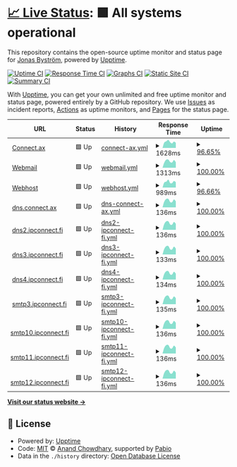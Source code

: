 # [📈 Live Status](https://acidflash.github.io/upptime): <!--live status--> **🟩 All systems operational**

This repository contains the open-source uptime monitor and status page for [Jonas Byström](https://acidflash.github.io/upptime), powered by [Upptime](https://github.com/upptime/upptime).

[![Uptime CI](https://github.com/acidflash/upptime/workflows/Uptime%20CI/badge.svg)](https://github.com/acidflash/upptime/actions?query=workflow%3A%22Uptime+CI%22)
[![Response Time CI](https://github.com/acidflash/upptime/workflows/Response%20Time%20CI/badge.svg)](https://github.com/acidflash/upptime/actions?query=workflow%3A%22Response+Time+CI%22)
[![Graphs CI](https://github.com/acidflash/upptime/workflows/Graphs%20CI/badge.svg)](https://github.com/acidflash/upptime/actions?query=workflow%3A%22Graphs+CI%22)
[![Static Site CI](https://github.com/acidflash/upptime/workflows/Static%20Site%20CI/badge.svg)](https://github.com/acidflash/upptime/actions?query=workflow%3A%22Static+Site+CI%22)
[![Summary CI](https://github.com/acidflash/upptime/workflows/Summary%20CI/badge.svg)](https://github.com/acidflash/upptime/actions?query=workflow%3A%22Summary+CI%22)

With [Upptime](https://upptime.js.org), you can get your own unlimited and free uptime monitor and status page, powered entirely by a GitHub repository. We use [Issues](https://github.com/acidflash/upptime/issues) as incident reports, [Actions](https://github.com/acidflash/upptime/actions) as uptime monitors, and [Pages](https://acidflash.github.io/upptime) for the status page.

<!--start: status pages-->
<!-- This summary is generated by Upptime (https://github.com/upptime/upptime) -->
<!-- Do not edit this manually, your changes will be overwritten -->
<!-- prettier-ignore -->
| URL | Status | History | Response Time | Uptime |
| --- | ------ | ------- | ------------- | ------ |
| <img alt="" src="https://icons.duckduckgo.com/ip3/www.connect.ax.ico" height="13"> [Connect.ax](https://www.connect.ax) | 🟩 Up | [connect-ax.yml](https://github.com/acidflash/upptime/commits/HEAD/history/connect-ax.yml) | <details><summary><img alt="Response time graph" src="./graphs/connect-ax/response-time-week.png" height="20"> 1628ms</summary><br><a href="https://acidflash.github.io/upptime/history/connect-ax"><img alt="Response time 1873" src="https://img.shields.io/endpoint?url=https%3A%2F%2Fraw.githubusercontent.com%2Facidflash%2Fupptime%2FHEAD%2Fapi%2Fconnect-ax%2Fresponse-time.json"></a><br><a href="https://acidflash.github.io/upptime/history/connect-ax"><img alt="24-hour response time 1393" src="https://img.shields.io/endpoint?url=https%3A%2F%2Fraw.githubusercontent.com%2Facidflash%2Fupptime%2FHEAD%2Fapi%2Fconnect-ax%2Fresponse-time-day.json"></a><br><a href="https://acidflash.github.io/upptime/history/connect-ax"><img alt="7-day response time 1628" src="https://img.shields.io/endpoint?url=https%3A%2F%2Fraw.githubusercontent.com%2Facidflash%2Fupptime%2FHEAD%2Fapi%2Fconnect-ax%2Fresponse-time-week.json"></a><br><a href="https://acidflash.github.io/upptime/history/connect-ax"><img alt="30-day response time 2369" src="https://img.shields.io/endpoint?url=https%3A%2F%2Fraw.githubusercontent.com%2Facidflash%2Fupptime%2FHEAD%2Fapi%2Fconnect-ax%2Fresponse-time-month.json"></a><br><a href="https://acidflash.github.io/upptime/history/connect-ax"><img alt="1-year response time 1873" src="https://img.shields.io/endpoint?url=https%3A%2F%2Fraw.githubusercontent.com%2Facidflash%2Fupptime%2FHEAD%2Fapi%2Fconnect-ax%2Fresponse-time-year.json"></a></details> | <details><summary><a href="https://acidflash.github.io/upptime/history/connect-ax">96.65%</a></summary><a href="https://acidflash.github.io/upptime/history/connect-ax"><img alt="All-time uptime 99.75%" src="https://img.shields.io/endpoint?url=https%3A%2F%2Fraw.githubusercontent.com%2Facidflash%2Fupptime%2FHEAD%2Fapi%2Fconnect-ax%2Fuptime.json"></a><br><a href="https://acidflash.github.io/upptime/history/connect-ax"><img alt="24-hour uptime 76.56%" src="https://img.shields.io/endpoint?url=https%3A%2F%2Fraw.githubusercontent.com%2Facidflash%2Fupptime%2FHEAD%2Fapi%2Fconnect-ax%2Fuptime-day.json"></a><br><a href="https://acidflash.github.io/upptime/history/connect-ax"><img alt="7-day uptime 96.65%" src="https://img.shields.io/endpoint?url=https%3A%2F%2Fraw.githubusercontent.com%2Facidflash%2Fupptime%2FHEAD%2Fapi%2Fconnect-ax%2Fuptime-week.json"></a><br><a href="https://acidflash.github.io/upptime/history/connect-ax"><img alt="30-day uptime 99.16%" src="https://img.shields.io/endpoint?url=https%3A%2F%2Fraw.githubusercontent.com%2Facidflash%2Fupptime%2FHEAD%2Fapi%2Fconnect-ax%2Fuptime-month.json"></a><br><a href="https://acidflash.github.io/upptime/history/connect-ax"><img alt="1-year uptime 99.75%" src="https://img.shields.io/endpoint?url=https%3A%2F%2Fraw.githubusercontent.com%2Facidflash%2Fupptime%2FHEAD%2Fapi%2Fconnect-ax%2Fuptime-year.json"></a></details>
| <img alt="" src="https://icons.duckduckgo.com/ip3/webmail.ipconnect.fi.ico" height="13"> [Webmail](https://webmail.ipconnect.fi) | 🟩 Up | [webmail.yml](https://github.com/acidflash/upptime/commits/HEAD/history/webmail.yml) | <details><summary><img alt="Response time graph" src="./graphs/webmail/response-time-week.png" height="20"> 1313ms</summary><br><a href="https://acidflash.github.io/upptime/history/webmail"><img alt="Response time 1302" src="https://img.shields.io/endpoint?url=https%3A%2F%2Fraw.githubusercontent.com%2Facidflash%2Fupptime%2FHEAD%2Fapi%2Fwebmail%2Fresponse-time.json"></a><br><a href="https://acidflash.github.io/upptime/history/webmail"><img alt="24-hour response time 1105" src="https://img.shields.io/endpoint?url=https%3A%2F%2Fraw.githubusercontent.com%2Facidflash%2Fupptime%2FHEAD%2Fapi%2Fwebmail%2Fresponse-time-day.json"></a><br><a href="https://acidflash.github.io/upptime/history/webmail"><img alt="7-day response time 1313" src="https://img.shields.io/endpoint?url=https%3A%2F%2Fraw.githubusercontent.com%2Facidflash%2Fupptime%2FHEAD%2Fapi%2Fwebmail%2Fresponse-time-week.json"></a><br><a href="https://acidflash.github.io/upptime/history/webmail"><img alt="30-day response time 1324" src="https://img.shields.io/endpoint?url=https%3A%2F%2Fraw.githubusercontent.com%2Facidflash%2Fupptime%2FHEAD%2Fapi%2Fwebmail%2Fresponse-time-month.json"></a><br><a href="https://acidflash.github.io/upptime/history/webmail"><img alt="1-year response time 1302" src="https://img.shields.io/endpoint?url=https%3A%2F%2Fraw.githubusercontent.com%2Facidflash%2Fupptime%2FHEAD%2Fapi%2Fwebmail%2Fresponse-time-year.json"></a></details> | <details><summary><a href="https://acidflash.github.io/upptime/history/webmail">100.00%</a></summary><a href="https://acidflash.github.io/upptime/history/webmail"><img alt="All-time uptime 100.00%" src="https://img.shields.io/endpoint?url=https%3A%2F%2Fraw.githubusercontent.com%2Facidflash%2Fupptime%2FHEAD%2Fapi%2Fwebmail%2Fuptime.json"></a><br><a href="https://acidflash.github.io/upptime/history/webmail"><img alt="24-hour uptime 100.00%" src="https://img.shields.io/endpoint?url=https%3A%2F%2Fraw.githubusercontent.com%2Facidflash%2Fupptime%2FHEAD%2Fapi%2Fwebmail%2Fuptime-day.json"></a><br><a href="https://acidflash.github.io/upptime/history/webmail"><img alt="7-day uptime 100.00%" src="https://img.shields.io/endpoint?url=https%3A%2F%2Fraw.githubusercontent.com%2Facidflash%2Fupptime%2FHEAD%2Fapi%2Fwebmail%2Fuptime-week.json"></a><br><a href="https://acidflash.github.io/upptime/history/webmail"><img alt="30-day uptime 100.00%" src="https://img.shields.io/endpoint?url=https%3A%2F%2Fraw.githubusercontent.com%2Facidflash%2Fupptime%2FHEAD%2Fapi%2Fwebmail%2Fuptime-month.json"></a><br><a href="https://acidflash.github.io/upptime/history/webmail"><img alt="1-year uptime 100.00%" src="https://img.shields.io/endpoint?url=https%3A%2F%2Fraw.githubusercontent.com%2Facidflash%2Fupptime%2FHEAD%2Fapi%2Fwebmail%2Fuptime-year.json"></a></details>
| <img alt="" src="https://icons.duckduckgo.com/ip3/webhost.connect.ax.ico" height="13"> [Webhost](https://webhost.connect.ax:8080) | 🟩 Up | [webhost.yml](https://github.com/acidflash/upptime/commits/HEAD/history/webhost.yml) | <details><summary><img alt="Response time graph" src="./graphs/webhost/response-time-week.png" height="20"> 989ms</summary><br><a href="https://acidflash.github.io/upptime/history/webhost"><img alt="Response time 1024" src="https://img.shields.io/endpoint?url=https%3A%2F%2Fraw.githubusercontent.com%2Facidflash%2Fupptime%2FHEAD%2Fapi%2Fwebhost%2Fresponse-time.json"></a><br><a href="https://acidflash.github.io/upptime/history/webhost"><img alt="24-hour response time 887" src="https://img.shields.io/endpoint?url=https%3A%2F%2Fraw.githubusercontent.com%2Facidflash%2Fupptime%2FHEAD%2Fapi%2Fwebhost%2Fresponse-time-day.json"></a><br><a href="https://acidflash.github.io/upptime/history/webhost"><img alt="7-day response time 989" src="https://img.shields.io/endpoint?url=https%3A%2F%2Fraw.githubusercontent.com%2Facidflash%2Fupptime%2FHEAD%2Fapi%2Fwebhost%2Fresponse-time-week.json"></a><br><a href="https://acidflash.github.io/upptime/history/webhost"><img alt="30-day response time 1041" src="https://img.shields.io/endpoint?url=https%3A%2F%2Fraw.githubusercontent.com%2Facidflash%2Fupptime%2FHEAD%2Fapi%2Fwebhost%2Fresponse-time-month.json"></a><br><a href="https://acidflash.github.io/upptime/history/webhost"><img alt="1-year response time 1024" src="https://img.shields.io/endpoint?url=https%3A%2F%2Fraw.githubusercontent.com%2Facidflash%2Fupptime%2FHEAD%2Fapi%2Fwebhost%2Fresponse-time-year.json"></a></details> | <details><summary><a href="https://acidflash.github.io/upptime/history/webhost">96.66%</a></summary><a href="https://acidflash.github.io/upptime/history/webhost"><img alt="All-time uptime 99.75%" src="https://img.shields.io/endpoint?url=https%3A%2F%2Fraw.githubusercontent.com%2Facidflash%2Fupptime%2FHEAD%2Fapi%2Fwebhost%2Fuptime.json"></a><br><a href="https://acidflash.github.io/upptime/history/webhost"><img alt="24-hour uptime 76.60%" src="https://img.shields.io/endpoint?url=https%3A%2F%2Fraw.githubusercontent.com%2Facidflash%2Fupptime%2FHEAD%2Fapi%2Fwebhost%2Fuptime-day.json"></a><br><a href="https://acidflash.github.io/upptime/history/webhost"><img alt="7-day uptime 96.66%" src="https://img.shields.io/endpoint?url=https%3A%2F%2Fraw.githubusercontent.com%2Facidflash%2Fupptime%2FHEAD%2Fapi%2Fwebhost%2Fuptime-week.json"></a><br><a href="https://acidflash.github.io/upptime/history/webhost"><img alt="30-day uptime 99.16%" src="https://img.shields.io/endpoint?url=https%3A%2F%2Fraw.githubusercontent.com%2Facidflash%2Fupptime%2FHEAD%2Fapi%2Fwebhost%2Fuptime-month.json"></a><br><a href="https://acidflash.github.io/upptime/history/webhost"><img alt="1-year uptime 99.75%" src="https://img.shields.io/endpoint?url=https%3A%2F%2Fraw.githubusercontent.com%2Facidflash%2Fupptime%2FHEAD%2Fapi%2Fwebhost%2Fuptime-year.json"></a></details>
| <img alt="" src="https://icons.duckduckgo.com/ip3/null.ico" height="13"> [dns.connect.ax](dns.connect.ax) | 🟩 Up | [dns-connect-ax.yml](https://github.com/acidflash/upptime/commits/HEAD/history/dns-connect-ax.yml) | <details><summary><img alt="Response time graph" src="./graphs/dns-connect-ax/response-time-week.png" height="20"> 136ms</summary><br><a href="https://acidflash.github.io/upptime/history/dns-connect-ax"><img alt="Response time 133" src="https://img.shields.io/endpoint?url=https%3A%2F%2Fraw.githubusercontent.com%2Facidflash%2Fupptime%2FHEAD%2Fapi%2Fdns-connect-ax%2Fresponse-time.json"></a><br><a href="https://acidflash.github.io/upptime/history/dns-connect-ax"><img alt="24-hour response time 122" src="https://img.shields.io/endpoint?url=https%3A%2F%2Fraw.githubusercontent.com%2Facidflash%2Fupptime%2FHEAD%2Fapi%2Fdns-connect-ax%2Fresponse-time-day.json"></a><br><a href="https://acidflash.github.io/upptime/history/dns-connect-ax"><img alt="7-day response time 136" src="https://img.shields.io/endpoint?url=https%3A%2F%2Fraw.githubusercontent.com%2Facidflash%2Fupptime%2FHEAD%2Fapi%2Fdns-connect-ax%2Fresponse-time-week.json"></a><br><a href="https://acidflash.github.io/upptime/history/dns-connect-ax"><img alt="30-day response time 138" src="https://img.shields.io/endpoint?url=https%3A%2F%2Fraw.githubusercontent.com%2Facidflash%2Fupptime%2FHEAD%2Fapi%2Fdns-connect-ax%2Fresponse-time-month.json"></a><br><a href="https://acidflash.github.io/upptime/history/dns-connect-ax"><img alt="1-year response time 133" src="https://img.shields.io/endpoint?url=https%3A%2F%2Fraw.githubusercontent.com%2Facidflash%2Fupptime%2FHEAD%2Fapi%2Fdns-connect-ax%2Fresponse-time-year.json"></a></details> | <details><summary><a href="https://acidflash.github.io/upptime/history/dns-connect-ax">100.00%</a></summary><a href="https://acidflash.github.io/upptime/history/dns-connect-ax"><img alt="All-time uptime 99.99%" src="https://img.shields.io/endpoint?url=https%3A%2F%2Fraw.githubusercontent.com%2Facidflash%2Fupptime%2FHEAD%2Fapi%2Fdns-connect-ax%2Fuptime.json"></a><br><a href="https://acidflash.github.io/upptime/history/dns-connect-ax"><img alt="24-hour uptime 100.00%" src="https://img.shields.io/endpoint?url=https%3A%2F%2Fraw.githubusercontent.com%2Facidflash%2Fupptime%2FHEAD%2Fapi%2Fdns-connect-ax%2Fuptime-day.json"></a><br><a href="https://acidflash.github.io/upptime/history/dns-connect-ax"><img alt="7-day uptime 100.00%" src="https://img.shields.io/endpoint?url=https%3A%2F%2Fraw.githubusercontent.com%2Facidflash%2Fupptime%2FHEAD%2Fapi%2Fdns-connect-ax%2Fuptime-week.json"></a><br><a href="https://acidflash.github.io/upptime/history/dns-connect-ax"><img alt="30-day uptime 100.00%" src="https://img.shields.io/endpoint?url=https%3A%2F%2Fraw.githubusercontent.com%2Facidflash%2Fupptime%2FHEAD%2Fapi%2Fdns-connect-ax%2Fuptime-month.json"></a><br><a href="https://acidflash.github.io/upptime/history/dns-connect-ax"><img alt="1-year uptime 99.99%" src="https://img.shields.io/endpoint?url=https%3A%2F%2Fraw.githubusercontent.com%2Facidflash%2Fupptime%2FHEAD%2Fapi%2Fdns-connect-ax%2Fuptime-year.json"></a></details>
| <img alt="" src="https://icons.duckduckgo.com/ip3/null.ico" height="13"> [dns2.ipconnect.fi](dns2.ipconnect.fi) | 🟩 Up | [dns2-ipconnect-fi.yml](https://github.com/acidflash/upptime/commits/HEAD/history/dns2-ipconnect-fi.yml) | <details><summary><img alt="Response time graph" src="./graphs/dns2-ipconnect-fi/response-time-week.png" height="20"> 136ms</summary><br><a href="https://acidflash.github.io/upptime/history/dns2-ipconnect-fi"><img alt="Response time 133" src="https://img.shields.io/endpoint?url=https%3A%2F%2Fraw.githubusercontent.com%2Facidflash%2Fupptime%2FHEAD%2Fapi%2Fdns2-ipconnect-fi%2Fresponse-time.json"></a><br><a href="https://acidflash.github.io/upptime/history/dns2-ipconnect-fi"><img alt="24-hour response time 122" src="https://img.shields.io/endpoint?url=https%3A%2F%2Fraw.githubusercontent.com%2Facidflash%2Fupptime%2FHEAD%2Fapi%2Fdns2-ipconnect-fi%2Fresponse-time-day.json"></a><br><a href="https://acidflash.github.io/upptime/history/dns2-ipconnect-fi"><img alt="7-day response time 136" src="https://img.shields.io/endpoint?url=https%3A%2F%2Fraw.githubusercontent.com%2Facidflash%2Fupptime%2FHEAD%2Fapi%2Fdns2-ipconnect-fi%2Fresponse-time-week.json"></a><br><a href="https://acidflash.github.io/upptime/history/dns2-ipconnect-fi"><img alt="30-day response time 137" src="https://img.shields.io/endpoint?url=https%3A%2F%2Fraw.githubusercontent.com%2Facidflash%2Fupptime%2FHEAD%2Fapi%2Fdns2-ipconnect-fi%2Fresponse-time-month.json"></a><br><a href="https://acidflash.github.io/upptime/history/dns2-ipconnect-fi"><img alt="1-year response time 133" src="https://img.shields.io/endpoint?url=https%3A%2F%2Fraw.githubusercontent.com%2Facidflash%2Fupptime%2FHEAD%2Fapi%2Fdns2-ipconnect-fi%2Fresponse-time-year.json"></a></details> | <details><summary><a href="https://acidflash.github.io/upptime/history/dns2-ipconnect-fi">100.00%</a></summary><a href="https://acidflash.github.io/upptime/history/dns2-ipconnect-fi"><img alt="All-time uptime 100.00%" src="https://img.shields.io/endpoint?url=https%3A%2F%2Fraw.githubusercontent.com%2Facidflash%2Fupptime%2FHEAD%2Fapi%2Fdns2-ipconnect-fi%2Fuptime.json"></a><br><a href="https://acidflash.github.io/upptime/history/dns2-ipconnect-fi"><img alt="24-hour uptime 100.00%" src="https://img.shields.io/endpoint?url=https%3A%2F%2Fraw.githubusercontent.com%2Facidflash%2Fupptime%2FHEAD%2Fapi%2Fdns2-ipconnect-fi%2Fuptime-day.json"></a><br><a href="https://acidflash.github.io/upptime/history/dns2-ipconnect-fi"><img alt="7-day uptime 100.00%" src="https://img.shields.io/endpoint?url=https%3A%2F%2Fraw.githubusercontent.com%2Facidflash%2Fupptime%2FHEAD%2Fapi%2Fdns2-ipconnect-fi%2Fuptime-week.json"></a><br><a href="https://acidflash.github.io/upptime/history/dns2-ipconnect-fi"><img alt="30-day uptime 100.00%" src="https://img.shields.io/endpoint?url=https%3A%2F%2Fraw.githubusercontent.com%2Facidflash%2Fupptime%2FHEAD%2Fapi%2Fdns2-ipconnect-fi%2Fuptime-month.json"></a><br><a href="https://acidflash.github.io/upptime/history/dns2-ipconnect-fi"><img alt="1-year uptime 100.00%" src="https://img.shields.io/endpoint?url=https%3A%2F%2Fraw.githubusercontent.com%2Facidflash%2Fupptime%2FHEAD%2Fapi%2Fdns2-ipconnect-fi%2Fuptime-year.json"></a></details>
| <img alt="" src="https://icons.duckduckgo.com/ip3/null.ico" height="13"> [dns3.ipconnect.fi](dns3.ipconnect.fi) | 🟩 Up | [dns3-ipconnect-fi.yml](https://github.com/acidflash/upptime/commits/HEAD/history/dns3-ipconnect-fi.yml) | <details><summary><img alt="Response time graph" src="./graphs/dns3-ipconnect-fi/response-time-week.png" height="20"> 133ms</summary><br><a href="https://acidflash.github.io/upptime/history/dns3-ipconnect-fi"><img alt="Response time 130" src="https://img.shields.io/endpoint?url=https%3A%2F%2Fraw.githubusercontent.com%2Facidflash%2Fupptime%2FHEAD%2Fapi%2Fdns3-ipconnect-fi%2Fresponse-time.json"></a><br><a href="https://acidflash.github.io/upptime/history/dns3-ipconnect-fi"><img alt="24-hour response time 118" src="https://img.shields.io/endpoint?url=https%3A%2F%2Fraw.githubusercontent.com%2Facidflash%2Fupptime%2FHEAD%2Fapi%2Fdns3-ipconnect-fi%2Fresponse-time-day.json"></a><br><a href="https://acidflash.github.io/upptime/history/dns3-ipconnect-fi"><img alt="7-day response time 133" src="https://img.shields.io/endpoint?url=https%3A%2F%2Fraw.githubusercontent.com%2Facidflash%2Fupptime%2FHEAD%2Fapi%2Fdns3-ipconnect-fi%2Fresponse-time-week.json"></a><br><a href="https://acidflash.github.io/upptime/history/dns3-ipconnect-fi"><img alt="30-day response time 134" src="https://img.shields.io/endpoint?url=https%3A%2F%2Fraw.githubusercontent.com%2Facidflash%2Fupptime%2FHEAD%2Fapi%2Fdns3-ipconnect-fi%2Fresponse-time-month.json"></a><br><a href="https://acidflash.github.io/upptime/history/dns3-ipconnect-fi"><img alt="1-year response time 130" src="https://img.shields.io/endpoint?url=https%3A%2F%2Fraw.githubusercontent.com%2Facidflash%2Fupptime%2FHEAD%2Fapi%2Fdns3-ipconnect-fi%2Fresponse-time-year.json"></a></details> | <details><summary><a href="https://acidflash.github.io/upptime/history/dns3-ipconnect-fi">100.00%</a></summary><a href="https://acidflash.github.io/upptime/history/dns3-ipconnect-fi"><img alt="All-time uptime 100.00%" src="https://img.shields.io/endpoint?url=https%3A%2F%2Fraw.githubusercontent.com%2Facidflash%2Fupptime%2FHEAD%2Fapi%2Fdns3-ipconnect-fi%2Fuptime.json"></a><br><a href="https://acidflash.github.io/upptime/history/dns3-ipconnect-fi"><img alt="24-hour uptime 100.00%" src="https://img.shields.io/endpoint?url=https%3A%2F%2Fraw.githubusercontent.com%2Facidflash%2Fupptime%2FHEAD%2Fapi%2Fdns3-ipconnect-fi%2Fuptime-day.json"></a><br><a href="https://acidflash.github.io/upptime/history/dns3-ipconnect-fi"><img alt="7-day uptime 100.00%" src="https://img.shields.io/endpoint?url=https%3A%2F%2Fraw.githubusercontent.com%2Facidflash%2Fupptime%2FHEAD%2Fapi%2Fdns3-ipconnect-fi%2Fuptime-week.json"></a><br><a href="https://acidflash.github.io/upptime/history/dns3-ipconnect-fi"><img alt="30-day uptime 100.00%" src="https://img.shields.io/endpoint?url=https%3A%2F%2Fraw.githubusercontent.com%2Facidflash%2Fupptime%2FHEAD%2Fapi%2Fdns3-ipconnect-fi%2Fuptime-month.json"></a><br><a href="https://acidflash.github.io/upptime/history/dns3-ipconnect-fi"><img alt="1-year uptime 100.00%" src="https://img.shields.io/endpoint?url=https%3A%2F%2Fraw.githubusercontent.com%2Facidflash%2Fupptime%2FHEAD%2Fapi%2Fdns3-ipconnect-fi%2Fuptime-year.json"></a></details>
| <img alt="" src="https://icons.duckduckgo.com/ip3/null.ico" height="13"> [dns4.ipconnect.fi](dns4.ipconnect.fi) | 🟩 Up | [dns4-ipconnect-fi.yml](https://github.com/acidflash/upptime/commits/HEAD/history/dns4-ipconnect-fi.yml) | <details><summary><img alt="Response time graph" src="./graphs/dns4-ipconnect-fi/response-time-week.png" height="20"> 134ms</summary><br><a href="https://acidflash.github.io/upptime/history/dns4-ipconnect-fi"><img alt="Response time 131" src="https://img.shields.io/endpoint?url=https%3A%2F%2Fraw.githubusercontent.com%2Facidflash%2Fupptime%2FHEAD%2Fapi%2Fdns4-ipconnect-fi%2Fresponse-time.json"></a><br><a href="https://acidflash.github.io/upptime/history/dns4-ipconnect-fi"><img alt="24-hour response time 119" src="https://img.shields.io/endpoint?url=https%3A%2F%2Fraw.githubusercontent.com%2Facidflash%2Fupptime%2FHEAD%2Fapi%2Fdns4-ipconnect-fi%2Fresponse-time-day.json"></a><br><a href="https://acidflash.github.io/upptime/history/dns4-ipconnect-fi"><img alt="7-day response time 134" src="https://img.shields.io/endpoint?url=https%3A%2F%2Fraw.githubusercontent.com%2Facidflash%2Fupptime%2FHEAD%2Fapi%2Fdns4-ipconnect-fi%2Fresponse-time-week.json"></a><br><a href="https://acidflash.github.io/upptime/history/dns4-ipconnect-fi"><img alt="30-day response time 136" src="https://img.shields.io/endpoint?url=https%3A%2F%2Fraw.githubusercontent.com%2Facidflash%2Fupptime%2FHEAD%2Fapi%2Fdns4-ipconnect-fi%2Fresponse-time-month.json"></a><br><a href="https://acidflash.github.io/upptime/history/dns4-ipconnect-fi"><img alt="1-year response time 131" src="https://img.shields.io/endpoint?url=https%3A%2F%2Fraw.githubusercontent.com%2Facidflash%2Fupptime%2FHEAD%2Fapi%2Fdns4-ipconnect-fi%2Fresponse-time-year.json"></a></details> | <details><summary><a href="https://acidflash.github.io/upptime/history/dns4-ipconnect-fi">100.00%</a></summary><a href="https://acidflash.github.io/upptime/history/dns4-ipconnect-fi"><img alt="All-time uptime 100.00%" src="https://img.shields.io/endpoint?url=https%3A%2F%2Fraw.githubusercontent.com%2Facidflash%2Fupptime%2FHEAD%2Fapi%2Fdns4-ipconnect-fi%2Fuptime.json"></a><br><a href="https://acidflash.github.io/upptime/history/dns4-ipconnect-fi"><img alt="24-hour uptime 100.00%" src="https://img.shields.io/endpoint?url=https%3A%2F%2Fraw.githubusercontent.com%2Facidflash%2Fupptime%2FHEAD%2Fapi%2Fdns4-ipconnect-fi%2Fuptime-day.json"></a><br><a href="https://acidflash.github.io/upptime/history/dns4-ipconnect-fi"><img alt="7-day uptime 100.00%" src="https://img.shields.io/endpoint?url=https%3A%2F%2Fraw.githubusercontent.com%2Facidflash%2Fupptime%2FHEAD%2Fapi%2Fdns4-ipconnect-fi%2Fuptime-week.json"></a><br><a href="https://acidflash.github.io/upptime/history/dns4-ipconnect-fi"><img alt="30-day uptime 100.00%" src="https://img.shields.io/endpoint?url=https%3A%2F%2Fraw.githubusercontent.com%2Facidflash%2Fupptime%2FHEAD%2Fapi%2Fdns4-ipconnect-fi%2Fuptime-month.json"></a><br><a href="https://acidflash.github.io/upptime/history/dns4-ipconnect-fi"><img alt="1-year uptime 100.00%" src="https://img.shields.io/endpoint?url=https%3A%2F%2Fraw.githubusercontent.com%2Facidflash%2Fupptime%2FHEAD%2Fapi%2Fdns4-ipconnect-fi%2Fuptime-year.json"></a></details>
| <img alt="" src="https://icons.duckduckgo.com/ip3/null.ico" height="13"> [smtp3.ipconnect.fi](smtp3.ipconnect.fi) | 🟩 Up | [smtp3-ipconnect-fi.yml](https://github.com/acidflash/upptime/commits/HEAD/history/smtp3-ipconnect-fi.yml) | <details><summary><img alt="Response time graph" src="./graphs/smtp3-ipconnect-fi/response-time-week.png" height="20"> 135ms</summary><br><a href="https://acidflash.github.io/upptime/history/smtp3-ipconnect-fi"><img alt="Response time 133" src="https://img.shields.io/endpoint?url=https%3A%2F%2Fraw.githubusercontent.com%2Facidflash%2Fupptime%2FHEAD%2Fapi%2Fsmtp3-ipconnect-fi%2Fresponse-time.json"></a><br><a href="https://acidflash.github.io/upptime/history/smtp3-ipconnect-fi"><img alt="24-hour response time 122" src="https://img.shields.io/endpoint?url=https%3A%2F%2Fraw.githubusercontent.com%2Facidflash%2Fupptime%2FHEAD%2Fapi%2Fsmtp3-ipconnect-fi%2Fresponse-time-day.json"></a><br><a href="https://acidflash.github.io/upptime/history/smtp3-ipconnect-fi"><img alt="7-day response time 135" src="https://img.shields.io/endpoint?url=https%3A%2F%2Fraw.githubusercontent.com%2Facidflash%2Fupptime%2FHEAD%2Fapi%2Fsmtp3-ipconnect-fi%2Fresponse-time-week.json"></a><br><a href="https://acidflash.github.io/upptime/history/smtp3-ipconnect-fi"><img alt="30-day response time 137" src="https://img.shields.io/endpoint?url=https%3A%2F%2Fraw.githubusercontent.com%2Facidflash%2Fupptime%2FHEAD%2Fapi%2Fsmtp3-ipconnect-fi%2Fresponse-time-month.json"></a><br><a href="https://acidflash.github.io/upptime/history/smtp3-ipconnect-fi"><img alt="1-year response time 133" src="https://img.shields.io/endpoint?url=https%3A%2F%2Fraw.githubusercontent.com%2Facidflash%2Fupptime%2FHEAD%2Fapi%2Fsmtp3-ipconnect-fi%2Fresponse-time-year.json"></a></details> | <details><summary><a href="https://acidflash.github.io/upptime/history/smtp3-ipconnect-fi">100.00%</a></summary><a href="https://acidflash.github.io/upptime/history/smtp3-ipconnect-fi"><img alt="All-time uptime 100.00%" src="https://img.shields.io/endpoint?url=https%3A%2F%2Fraw.githubusercontent.com%2Facidflash%2Fupptime%2FHEAD%2Fapi%2Fsmtp3-ipconnect-fi%2Fuptime.json"></a><br><a href="https://acidflash.github.io/upptime/history/smtp3-ipconnect-fi"><img alt="24-hour uptime 100.00%" src="https://img.shields.io/endpoint?url=https%3A%2F%2Fraw.githubusercontent.com%2Facidflash%2Fupptime%2FHEAD%2Fapi%2Fsmtp3-ipconnect-fi%2Fuptime-day.json"></a><br><a href="https://acidflash.github.io/upptime/history/smtp3-ipconnect-fi"><img alt="7-day uptime 100.00%" src="https://img.shields.io/endpoint?url=https%3A%2F%2Fraw.githubusercontent.com%2Facidflash%2Fupptime%2FHEAD%2Fapi%2Fsmtp3-ipconnect-fi%2Fuptime-week.json"></a><br><a href="https://acidflash.github.io/upptime/history/smtp3-ipconnect-fi"><img alt="30-day uptime 100.00%" src="https://img.shields.io/endpoint?url=https%3A%2F%2Fraw.githubusercontent.com%2Facidflash%2Fupptime%2FHEAD%2Fapi%2Fsmtp3-ipconnect-fi%2Fuptime-month.json"></a><br><a href="https://acidflash.github.io/upptime/history/smtp3-ipconnect-fi"><img alt="1-year uptime 100.00%" src="https://img.shields.io/endpoint?url=https%3A%2F%2Fraw.githubusercontent.com%2Facidflash%2Fupptime%2FHEAD%2Fapi%2Fsmtp3-ipconnect-fi%2Fuptime-year.json"></a></details>
| <img alt="" src="https://icons.duckduckgo.com/ip3/null.ico" height="13"> [smtp10.ipconnect.fi](smtp10.ipconnect.fi) | 🟩 Up | [smtp10-ipconnect-fi.yml](https://github.com/acidflash/upptime/commits/HEAD/history/smtp10-ipconnect-fi.yml) | <details><summary><img alt="Response time graph" src="./graphs/smtp10-ipconnect-fi/response-time-week.png" height="20"> 136ms</summary><br><a href="https://acidflash.github.io/upptime/history/smtp10-ipconnect-fi"><img alt="Response time 133" src="https://img.shields.io/endpoint?url=https%3A%2F%2Fraw.githubusercontent.com%2Facidflash%2Fupptime%2FHEAD%2Fapi%2Fsmtp10-ipconnect-fi%2Fresponse-time.json"></a><br><a href="https://acidflash.github.io/upptime/history/smtp10-ipconnect-fi"><img alt="24-hour response time 122" src="https://img.shields.io/endpoint?url=https%3A%2F%2Fraw.githubusercontent.com%2Facidflash%2Fupptime%2FHEAD%2Fapi%2Fsmtp10-ipconnect-fi%2Fresponse-time-day.json"></a><br><a href="https://acidflash.github.io/upptime/history/smtp10-ipconnect-fi"><img alt="7-day response time 136" src="https://img.shields.io/endpoint?url=https%3A%2F%2Fraw.githubusercontent.com%2Facidflash%2Fupptime%2FHEAD%2Fapi%2Fsmtp10-ipconnect-fi%2Fresponse-time-week.json"></a><br><a href="https://acidflash.github.io/upptime/history/smtp10-ipconnect-fi"><img alt="30-day response time 136" src="https://img.shields.io/endpoint?url=https%3A%2F%2Fraw.githubusercontent.com%2Facidflash%2Fupptime%2FHEAD%2Fapi%2Fsmtp10-ipconnect-fi%2Fresponse-time-month.json"></a><br><a href="https://acidflash.github.io/upptime/history/smtp10-ipconnect-fi"><img alt="1-year response time 133" src="https://img.shields.io/endpoint?url=https%3A%2F%2Fraw.githubusercontent.com%2Facidflash%2Fupptime%2FHEAD%2Fapi%2Fsmtp10-ipconnect-fi%2Fresponse-time-year.json"></a></details> | <details><summary><a href="https://acidflash.github.io/upptime/history/smtp10-ipconnect-fi">100.00%</a></summary><a href="https://acidflash.github.io/upptime/history/smtp10-ipconnect-fi"><img alt="All-time uptime 99.90%" src="https://img.shields.io/endpoint?url=https%3A%2F%2Fraw.githubusercontent.com%2Facidflash%2Fupptime%2FHEAD%2Fapi%2Fsmtp10-ipconnect-fi%2Fuptime.json"></a><br><a href="https://acidflash.github.io/upptime/history/smtp10-ipconnect-fi"><img alt="24-hour uptime 100.00%" src="https://img.shields.io/endpoint?url=https%3A%2F%2Fraw.githubusercontent.com%2Facidflash%2Fupptime%2FHEAD%2Fapi%2Fsmtp10-ipconnect-fi%2Fuptime-day.json"></a><br><a href="https://acidflash.github.io/upptime/history/smtp10-ipconnect-fi"><img alt="7-day uptime 100.00%" src="https://img.shields.io/endpoint?url=https%3A%2F%2Fraw.githubusercontent.com%2Facidflash%2Fupptime%2FHEAD%2Fapi%2Fsmtp10-ipconnect-fi%2Fuptime-week.json"></a><br><a href="https://acidflash.github.io/upptime/history/smtp10-ipconnect-fi"><img alt="30-day uptime 99.68%" src="https://img.shields.io/endpoint?url=https%3A%2F%2Fraw.githubusercontent.com%2Facidflash%2Fupptime%2FHEAD%2Fapi%2Fsmtp10-ipconnect-fi%2Fuptime-month.json"></a><br><a href="https://acidflash.github.io/upptime/history/smtp10-ipconnect-fi"><img alt="1-year uptime 99.90%" src="https://img.shields.io/endpoint?url=https%3A%2F%2Fraw.githubusercontent.com%2Facidflash%2Fupptime%2FHEAD%2Fapi%2Fsmtp10-ipconnect-fi%2Fuptime-year.json"></a></details>
| <img alt="" src="https://icons.duckduckgo.com/ip3/null.ico" height="13"> [smtp11.ipconnect.fi](smtp11.ipconnect.fi) | 🟩 Up | [smtp11-ipconnect-fi.yml](https://github.com/acidflash/upptime/commits/HEAD/history/smtp11-ipconnect-fi.yml) | <details><summary><img alt="Response time graph" src="./graphs/smtp11-ipconnect-fi/response-time-week.png" height="20"> 136ms</summary><br><a href="https://acidflash.github.io/upptime/history/smtp11-ipconnect-fi"><img alt="Response time 133" src="https://img.shields.io/endpoint?url=https%3A%2F%2Fraw.githubusercontent.com%2Facidflash%2Fupptime%2FHEAD%2Fapi%2Fsmtp11-ipconnect-fi%2Fresponse-time.json"></a><br><a href="https://acidflash.github.io/upptime/history/smtp11-ipconnect-fi"><img alt="24-hour response time 122" src="https://img.shields.io/endpoint?url=https%3A%2F%2Fraw.githubusercontent.com%2Facidflash%2Fupptime%2FHEAD%2Fapi%2Fsmtp11-ipconnect-fi%2Fresponse-time-day.json"></a><br><a href="https://acidflash.github.io/upptime/history/smtp11-ipconnect-fi"><img alt="7-day response time 136" src="https://img.shields.io/endpoint?url=https%3A%2F%2Fraw.githubusercontent.com%2Facidflash%2Fupptime%2FHEAD%2Fapi%2Fsmtp11-ipconnect-fi%2Fresponse-time-week.json"></a><br><a href="https://acidflash.github.io/upptime/history/smtp11-ipconnect-fi"><img alt="30-day response time 137" src="https://img.shields.io/endpoint?url=https%3A%2F%2Fraw.githubusercontent.com%2Facidflash%2Fupptime%2FHEAD%2Fapi%2Fsmtp11-ipconnect-fi%2Fresponse-time-month.json"></a><br><a href="https://acidflash.github.io/upptime/history/smtp11-ipconnect-fi"><img alt="1-year response time 133" src="https://img.shields.io/endpoint?url=https%3A%2F%2Fraw.githubusercontent.com%2Facidflash%2Fupptime%2FHEAD%2Fapi%2Fsmtp11-ipconnect-fi%2Fresponse-time-year.json"></a></details> | <details><summary><a href="https://acidflash.github.io/upptime/history/smtp11-ipconnect-fi">100.00%</a></summary><a href="https://acidflash.github.io/upptime/history/smtp11-ipconnect-fi"><img alt="All-time uptime 99.91%" src="https://img.shields.io/endpoint?url=https%3A%2F%2Fraw.githubusercontent.com%2Facidflash%2Fupptime%2FHEAD%2Fapi%2Fsmtp11-ipconnect-fi%2Fuptime.json"></a><br><a href="https://acidflash.github.io/upptime/history/smtp11-ipconnect-fi"><img alt="24-hour uptime 100.00%" src="https://img.shields.io/endpoint?url=https%3A%2F%2Fraw.githubusercontent.com%2Facidflash%2Fupptime%2FHEAD%2Fapi%2Fsmtp11-ipconnect-fi%2Fuptime-day.json"></a><br><a href="https://acidflash.github.io/upptime/history/smtp11-ipconnect-fi"><img alt="7-day uptime 100.00%" src="https://img.shields.io/endpoint?url=https%3A%2F%2Fraw.githubusercontent.com%2Facidflash%2Fupptime%2FHEAD%2Fapi%2Fsmtp11-ipconnect-fi%2Fuptime-week.json"></a><br><a href="https://acidflash.github.io/upptime/history/smtp11-ipconnect-fi"><img alt="30-day uptime 99.70%" src="https://img.shields.io/endpoint?url=https%3A%2F%2Fraw.githubusercontent.com%2Facidflash%2Fupptime%2FHEAD%2Fapi%2Fsmtp11-ipconnect-fi%2Fuptime-month.json"></a><br><a href="https://acidflash.github.io/upptime/history/smtp11-ipconnect-fi"><img alt="1-year uptime 99.91%" src="https://img.shields.io/endpoint?url=https%3A%2F%2Fraw.githubusercontent.com%2Facidflash%2Fupptime%2FHEAD%2Fapi%2Fsmtp11-ipconnect-fi%2Fuptime-year.json"></a></details>
| <img alt="" src="https://icons.duckduckgo.com/ip3/null.ico" height="13"> [smtp12.ipconnect.fi](smtp12.ipconnect.fi) | 🟩 Up | [smtp12-ipconnect-fi.yml](https://github.com/acidflash/upptime/commits/HEAD/history/smtp12-ipconnect-fi.yml) | <details><summary><img alt="Response time graph" src="./graphs/smtp12-ipconnect-fi/response-time-week.png" height="20"> 136ms</summary><br><a href="https://acidflash.github.io/upptime/history/smtp12-ipconnect-fi"><img alt="Response time 133" src="https://img.shields.io/endpoint?url=https%3A%2F%2Fraw.githubusercontent.com%2Facidflash%2Fupptime%2FHEAD%2Fapi%2Fsmtp12-ipconnect-fi%2Fresponse-time.json"></a><br><a href="https://acidflash.github.io/upptime/history/smtp12-ipconnect-fi"><img alt="24-hour response time 122" src="https://img.shields.io/endpoint?url=https%3A%2F%2Fraw.githubusercontent.com%2Facidflash%2Fupptime%2FHEAD%2Fapi%2Fsmtp12-ipconnect-fi%2Fresponse-time-day.json"></a><br><a href="https://acidflash.github.io/upptime/history/smtp12-ipconnect-fi"><img alt="7-day response time 136" src="https://img.shields.io/endpoint?url=https%3A%2F%2Fraw.githubusercontent.com%2Facidflash%2Fupptime%2FHEAD%2Fapi%2Fsmtp12-ipconnect-fi%2Fresponse-time-week.json"></a><br><a href="https://acidflash.github.io/upptime/history/smtp12-ipconnect-fi"><img alt="30-day response time 138" src="https://img.shields.io/endpoint?url=https%3A%2F%2Fraw.githubusercontent.com%2Facidflash%2Fupptime%2FHEAD%2Fapi%2Fsmtp12-ipconnect-fi%2Fresponse-time-month.json"></a><br><a href="https://acidflash.github.io/upptime/history/smtp12-ipconnect-fi"><img alt="1-year response time 133" src="https://img.shields.io/endpoint?url=https%3A%2F%2Fraw.githubusercontent.com%2Facidflash%2Fupptime%2FHEAD%2Fapi%2Fsmtp12-ipconnect-fi%2Fresponse-time-year.json"></a></details> | <details><summary><a href="https://acidflash.github.io/upptime/history/smtp12-ipconnect-fi">100.00%</a></summary><a href="https://acidflash.github.io/upptime/history/smtp12-ipconnect-fi"><img alt="All-time uptime 99.99%" src="https://img.shields.io/endpoint?url=https%3A%2F%2Fraw.githubusercontent.com%2Facidflash%2Fupptime%2FHEAD%2Fapi%2Fsmtp12-ipconnect-fi%2Fuptime.json"></a><br><a href="https://acidflash.github.io/upptime/history/smtp12-ipconnect-fi"><img alt="24-hour uptime 100.00%" src="https://img.shields.io/endpoint?url=https%3A%2F%2Fraw.githubusercontent.com%2Facidflash%2Fupptime%2FHEAD%2Fapi%2Fsmtp12-ipconnect-fi%2Fuptime-day.json"></a><br><a href="https://acidflash.github.io/upptime/history/smtp12-ipconnect-fi"><img alt="7-day uptime 100.00%" src="https://img.shields.io/endpoint?url=https%3A%2F%2Fraw.githubusercontent.com%2Facidflash%2Fupptime%2FHEAD%2Fapi%2Fsmtp12-ipconnect-fi%2Fuptime-week.json"></a><br><a href="https://acidflash.github.io/upptime/history/smtp12-ipconnect-fi"><img alt="30-day uptime 99.96%" src="https://img.shields.io/endpoint?url=https%3A%2F%2Fraw.githubusercontent.com%2Facidflash%2Fupptime%2FHEAD%2Fapi%2Fsmtp12-ipconnect-fi%2Fuptime-month.json"></a><br><a href="https://acidflash.github.io/upptime/history/smtp12-ipconnect-fi"><img alt="1-year uptime 99.99%" src="https://img.shields.io/endpoint?url=https%3A%2F%2Fraw.githubusercontent.com%2Facidflash%2Fupptime%2FHEAD%2Fapi%2Fsmtp12-ipconnect-fi%2Fuptime-year.json"></a></details>

<!--end: status pages-->

[**Visit our status website →**](https://acidflash.github.io/upptime)

## 📄 License

- Powered by: [Upptime](https://github.com/upptime/upptime)
- Code: [MIT](./LICENSE) © [Anand Chowdhary](https://anandchowdhary.com), supported by [Pabio](https://pabio.com)
- Data in the `./history` directory: [Open Database License](https://opendatacommons.org/licenses/odbl/1-0/)
